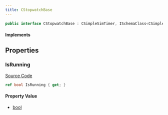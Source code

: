 ```yaml
---
title: CStopwatchBase
---
```


```csharp
public interface CStopwatchBase : CSimpleSimTimer, ISchemaClass<CSimpleSimTimer>, ISchemaClass<CStopwatchBase>, ISchemaField, ISchemaClass, INativeHandle
```

#### Implements

## Properties

### IsRunning

[Source Code](https://github.com/swiftly-solution/swiftlys2/blob/beta/managed/src/SwiftlyS2.Generated/Schemas/Interfaces/CStopwatchBase.cs#L16)

```csharp
ref bool IsRunning { get; }
```

#### Property Value

- [bool](https://learn.microsoft.com/dotnet/api/system.boolean)

